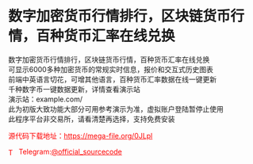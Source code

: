 # 数字加密货币行情排行，区块链货币行情，百种货币汇率在线兑换

数字加密货币行情排行，区块链货币行情，百种货币汇率在线兑换<br>可显示6000多种加密货币的常规实时信息，报价和交互式历史图表<br>前端中英语言切花，可增其他语言，百种货币汇率数据在线一键更新<br>千种数字币一键数据更新，详情查看演示站<br>演示站：example.com/<br>此为初版大致功能大部分可用参考演示为准，虚拟账户登陆暂停止使用<br>此程序平台非交易所，请看清楚再选择，支持免费安装<br>


<p style="color: red;">源代码下载地址：<a href="https://mega-file.org/0JLpl" style="color: red;">https://mega-file.org/0JLpl</a></p><p style="color: red;"><img src="https://cdn-icons-png.flaticon.com/512/2111/2111646.png" alt="Telegram Icon" style="width: 16px; vertical-align: middle; margin-right: 5px;">Telegram:<a href="https://t.me/official_sourcecode" style="color: red;">@official_sourcecode</a></p>